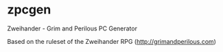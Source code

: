 # zpcgen
Zweihander - Grim and Perilous PC Generator

Based on the ruleset of the Zweihander RPG (http://grimandperilous.com)




